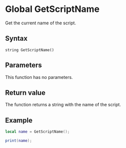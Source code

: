 # Global GetScriptName
Get the current name of the script.

## Syntax
```
string GetScriptName()
```

## Parameters
This function has no parameters.

## Return value
The function returns a string with the name of the script.

## Example
```lua
local name = GetScriptName();

print(name);
```
